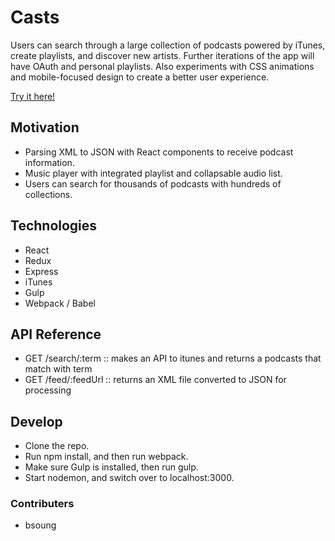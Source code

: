 # Casts

Users can search through a large collection of podcasts powered by iTunes, create playlists, and discover new artists. Further iterations of the app will have OAuth and personal playlists. Also experiments with CSS animations and mobile-focused design to create a better user experience.

[Try it here!](https://casts-bs.herokuapp.com/)

## Motivation

* Parsing XML to JSON with React components to receive podcast information. 
* Music player with integrated playlist and collapsable audio list.
* Users can search for thousands of podcasts with hundreds of collections. 

## Technologies

* React
* Redux
* Express
* iTunes
* Gulp
* Webpack / Babel

## API Reference

* GET /search/:term    :: makes an API to itunes and returns a podcasts that match with term
* GET /feed/:feedUrl    :: returns an XML file converted to JSON for processing


## Develop

* Clone the repo.
* Run npm install, and then run webpack.
* Make sure Gulp is installed, then run gulp.
* Start nodemon, and switch over to localhost:3000.

### Contributers
* bsoung


